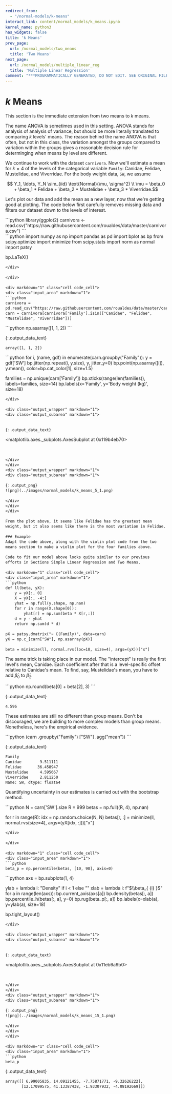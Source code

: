 ```yaml
---
redirect_from:
  - "/normal-models/k-means"
interact_link: content/normal_models/k_means.ipynb
kernel_name: python3
has_widgets: false
title: 'k Means'
prev_page:
  url: /normal_models/two_means
  title: 'Two Means'
next_page:
  url: /normal_models/multiple_linear_reg
  title: 'Multiple Linear Regression'
comment: "***PROGRAMMATICALLY GENERATED, DO NOT EDIT. SEE ORIGINAL FILES IN /content***"
---
```


# $k$ Means

This section is the immediate extension from two means to $k$ means. 

The name ANOVA is sometimes used in this setting. ANOVA stands for analysis of analysis of variance, but should be more literally translated to comparing $k$ levels' means.  The reason behind the name ANOVA is that often, but not in this class, the variation amongst the groups compared to variation within the groups gives a reasonable decision rule for determinging when means by level are different.

We continue to work with the dataset $\texttt{carnivora}$.  Now we'll estimate a mean for $k = 4$ of the levels of the categorical variable $\texttt{Family}$: Canidae, Felidae, Mustelidae, and Viverridae. For the body weight data, $\texttt{SW}$, we assume

$$ Y_1, \ldots, Y_N \sim_{iid} \text{Normal}(\mu, \sigma^2) \\
\mu = \beta_0 + \beta_1 * Felidae + \beta_2 * Mustelidae + \beta_3 * Viverridae.$$

Let's plot our data and add the mean as a new layer, now that we're getting good at plotting.  The code below first carefully removes missing data and filters our dataset down to the levels of interest.

<div markdown="1" class="cell code_cell">
<div class="input_area" markdown="1">
```python
library(ggplot2)
carnivora <- read.csv("https://raw.githubusercontent.com/roualdes/data/master/carnivora.csv")
```
</div>

</div>

<div markdown="1" class="cell code_cell">
<div class="input_area" markdown="1">
```python
import numpy as np
import pandas as pd
import bplot as bp
from scipy.optimize import minimize
from scipy.stats import norm as normal
import patsy

bp.LaTeX()
```
</div>

</div>

<div markdown="1" class="cell code_cell">
<div class="input_area" markdown="1">
```python
carnivora = pd.read_csv("https://raw.githubusercontent.com/roualdes/data/master/carnivora.csv")
carn = carnivora[carnivora['Family'].isin(["Canidae", "Felidae", "Mustelidae", "Viverridae"])]
```
</div>

</div>

<div markdown="1" class="cell code_cell">
<div class="input_area" markdown="1">
```python
np.asarray([1, 1, 2])
```
</div>

<div class="output_wrapper" markdown="1">
<div class="output_subarea" markdown="1">


{:.output_data_text}
```
array([1, 1, 2])
```


</div>
</div>
</div>

<div markdown="1" class="cell code_cell">
<div class="input_area" markdown="1">
```python
for i, (name, gdf) in enumerate(carn.groupby("Family")):
    y = gdf['SW']
    bp.jitter(np.repeat(i, y.size), y, jitter_y=0)
    bp.point(np.asarray([i]), y.mean(), color=bp.cat_color[1], size=1.5)
    
families = np.unique(carn['Family'])
bp.xticks(range(len(families)), labels=families, size=14)
bp.labels(x='Family', y='Body weight (kg)', size=18)
```
</div>

<div class="output_wrapper" markdown="1">
<div class="output_subarea" markdown="1">


{:.output_data_text}
```
<matplotlib.axes._subplots.AxesSubplot at 0x119b4eb70>
```


</div>
</div>
<div class="output_wrapper" markdown="1">
<div class="output_subarea" markdown="1">

{:.output_png}
![png](../images/normal_models/k_means_5_1.png)

</div>
</div>
</div>

From the plot above, it seems like Felidae has the greatest mean weight, but it also seems like there is the most variation in Felidae.

### Example
Adapt the code above, along with the violin plot code from the two means section to make a violin plot for the four families above.

Code to fit our model above looks quite similar to our previous efforts in Sections Simple Linear Regression and Two Means.

<div markdown="1" class="cell code_cell">
<div class="input_area" markdown="1">
```python
def ll(beta, yX):
    y = yX[:, 0]
    X = yX[:, -4:]
    yhat = np.full(y.shape, np.nan)
    for r in range(X.shape[0]):
        yhat[r] = np.sum(beta * X[r,:])
    d = y - yhat
    return np.sum(d * d)

pX = patsy.dmatrix("~ C(Family)", data=carn)
yX = np.c_[carn["SW"], np.asarray(pX)]

beta = minimize(ll, normal.rvs(loc=10, size=4), args=(yX))["x"]
```
</div>

</div>

The same trick is taking place in our model.  The "intercept" is really the first level's mean, Canidae.  Each coefficient after that is a level-specific offset relative to Canidae's mean.  To find, say, Mustelidae's mean, you have to add $\hat{\beta}_0$ to $\hat{\beta}_2$.

<div markdown="1" class="cell code_cell">
<div class="input_area" markdown="1">
```python
np.round(beta[0] + beta[2], 3)
```
</div>

<div class="output_wrapper" markdown="1">
<div class="output_subarea" markdown="1">


{:.output_data_text}
```
4.596
```


</div>
</div>
</div>

These estimates are still no different than group means.  Don't be discouraged, we are building to more complex models than group means.  Nonetheless, here's the empirical evidence.

<div markdown="1" class="cell code_cell">
<div class="input_area" markdown="1">
```python
(carn
 .groupby("Family")
 ["SW"]
 .agg("mean"))
```
</div>

<div class="output_wrapper" markdown="1">
<div class="output_subarea" markdown="1">


{:.output_data_text}
```
Family
Canidae        9.511111
Felidae       36.458947
Mustelidae     4.595667
Viverridae     2.811250
Name: SW, dtype: float64
```


</div>
</div>
</div>

Quantifying uncertainty in our estimates is carried out with the bootstrap method.

<div markdown="1" class="cell code_cell">
<div class="input_area" markdown="1">
```python
N = carn['SW'].size
R = 999
betas = np.full((R, 4), np.nan)

for r in range(R):
    idx = np.random.choice(N, N)
    betas[r, :] = minimize(ll, normal.rvs(size=4), args=(yX[idx, :]))["x"]
```
</div>

</div>

<div markdown="1" class="cell code_cell">
<div class="input_area" markdown="1">
```python
beta_p = np.percentile(betas, [10, 90], axis=0)
```
</div>

</div>

<div markdown="1" class="cell code_cell">
<div class="input_area" markdown="1">
```python
axs = bp.subplots(1, 4)

ylab = lambda i: "Density" if i < 1 else ""
xlab = lambda i: f"$\\beta_{ {i} }$"
for a in range(len(axs)):
    bp.current_axis(axs[a])
    bp.density(betas[:, a])
    bp.percentile_h(betas[:, a], y=0)
    bp.rug(beta_p[:, a])
    bp.labels(x=xlab(a), y=ylab(a), size=18)
    
bp.tight_layout()
```
</div>

<div class="output_wrapper" markdown="1">
<div class="output_subarea" markdown="1">


{:.output_data_text}
```
<matplotlib.axes._subplots.AxesSubplot at 0x11eb6a9b0>
```


</div>
</div>
<div class="output_wrapper" markdown="1">
<div class="output_subarea" markdown="1">

{:.output_png}
![png](../images/normal_models/k_means_15_1.png)

</div>
</div>
</div>

<div markdown="1" class="cell code_cell">
<div class="input_area" markdown="1">
```python
beta_p
```
</div>

<div class="output_wrapper" markdown="1">
<div class="output_subarea" markdown="1">


{:.output_data_text}
```
array([[ 6.99005835, 14.09121455, -7.75871771, -9.32626222],
       [12.17099575, 41.13387438, -1.93307932, -4.08192669]])
```


</div>
</div>
</div>
